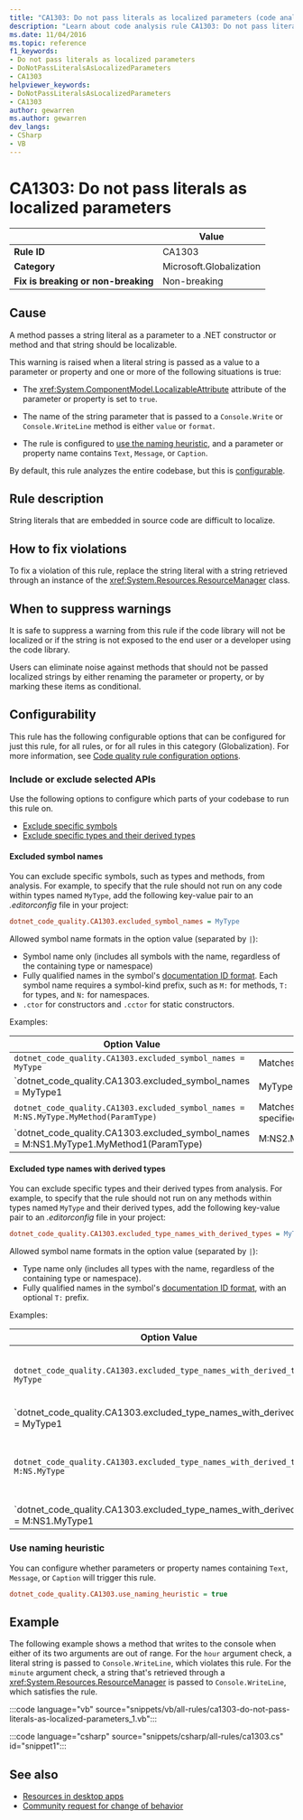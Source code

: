 ```yaml
---
title: "CA1303: Do not pass literals as localized parameters (code analysis)"
description: "Learn about code analysis rule CA1303: Do not pass literals as localized parameters"
ms.date: 11/04/2016
ms.topic: reference
f1_keywords:
- Do not pass literals as localized parameters
- DoNotPassLiteralsAsLocalizedParameters
- CA1303
helpviewer_keywords:
- DoNotPassLiteralsAsLocalizedParameters
- CA1303
author: gewarren
ms.author: gewarren
dev_langs:
- CSharp
- VB
---
```

# CA1303: Do not pass literals as localized parameters

| | Value |
|-|-|
| **Rule ID** |CA1303|
| **Category** |Microsoft.Globalization|
| **Fix is breaking or non-breaking** |Non-breaking|

## Cause

A method passes a string literal as a parameter to a .NET constructor or method and that string should be localizable.

This warning is raised when a literal string is passed as a value to a parameter or property and one or more of the following situations is true:

- The <xref:System.ComponentModel.LocalizableAttribute> attribute of the parameter or property is set to `true`.

- The name of the string parameter that is passed to a `Console.Write` or `Console.WriteLine` method is either `value` or `format`.

- The rule is configured to [use the naming heuristic](#use-naming-heuristic), and a parameter or property name contains `Text`, `Message`, or `Caption`.

By default, this rule analyzes the entire codebase, but this is [configurable](#include-or-exclude-selected-apis).

## Rule description

String literals that are embedded in source code are difficult to localize.

## How to fix violations

To fix a violation of this rule, replace the string literal with a string retrieved through an instance of the <xref:System.Resources.ResourceManager> class.

## When to suppress warnings

It is safe to suppress a warning from this rule if the code library will not be localized or if the string is not exposed to the end user or a developer using the code library.

Users can eliminate noise against methods that should not be passed localized strings by either renaming the parameter or property, or by marking these items as conditional.

## Configurability

This rule has the following configurable options that can be configured for just this rule, for all rules, or for all rules in this category (Globalization). For more information, see [Code quality rule configuration options](../code-quality-rule-options.md).

### Include or exclude selected APIs

Use the following options to configure which parts of your codebase to run this rule on.

- [Exclude specific symbols](#exclude-specific-symbols)
- [Exclude specific types and their derived types](#exclude-specific-types-and-their-derived-types)

#### Excluded symbol names

You can exclude specific symbols, such as types and methods, from analysis. For example, to specify that the rule should not run on any code within types named `MyType`, add the following key-value pair to an *.editorconfig* file in your project:

```ini
dotnet_code_quality.CA1303.excluded_symbol_names = MyType
```

Allowed symbol name formats in the option value (separated by `|`):

- Symbol name only (includes all symbols with the name, regardless of the containing type or namespace)
- Fully qualified names in the symbol's [documentation ID format](../../../csharp/programming-guide/xmldoc/processing-the-xml-file.md#id-strings). Each symbol name requires a symbol-kind prefix, such as `M:` for methods, `T:` for types, and `N:` for namespaces.
- `.ctor` for constructors and `.cctor` for static constructors.

Examples:

| Option Value | Summary |
| --- | --- |
|`dotnet_code_quality.CA1303.excluded_symbol_names = MyType` | Matches all symbols named 'MyType'. |
|`dotnet_code_quality.CA1303.excluded_symbol_names = MyType1|MyType2` | Matches all symbols named either 'MyType1' or 'MyType2'. |
|`dotnet_code_quality.CA1303.excluded_symbol_names = M:NS.MyType.MyMethod(ParamType)` | Matches specific method `MyMethod` with the specified fully qualified signature. |
|`dotnet_code_quality.CA1303.excluded_symbol_names = M:NS1.MyType1.MyMethod1(ParamType)|M:NS2.MyType2.MyMethod2(ParamType)` | Matches specific methods 'MyMethod1' and 'MyMethod2' with the respective fully qualified signatures. |

#### Excluded type names with derived types

You can exclude specific types and their derived types from analysis. For example, to specify that the rule should not run on any methods within types named `MyType` and their derived types, add the following key-value pair to an *.editorconfig* file in your project:

```ini
dotnet_code_quality.CA1303.excluded_type_names_with_derived_types = MyType
```

Allowed symbol name formats in the option value (separated by `|`):

- Type name only (includes all types with the name, regardless of the containing type or namespace).
- Fully qualified names in the symbol's [documentation ID format](../../../csharp/programming-guide/xmldoc/processing-the-xml-file.md#id-strings), with an optional `T:` prefix.

Examples:

| Option Value | Summary |
| --- | --- |
|`dotnet_code_quality.CA1303.excluded_type_names_with_derived_types = MyType` | Matches all types named 'MyType' and all of their derived types. |
|`dotnet_code_quality.CA1303.excluded_type_names_with_derived_types = MyType1|MyType2` | Matches all types named either 'MyType1' or 'MyType2' and all of their derived types. |
|`dotnet_code_quality.CA1303.excluded_type_names_with_derived_types = M:NS.MyType` | Matches specific type 'MyType' with given fully qualified name and all of its derived types. |
|`dotnet_code_quality.CA1303.excluded_type_names_with_derived_types = M:NS1.MyType1|M:NS2.MyType2` | Matches specific types 'MyType1' and 'MyType2' with the respective fully qualified names, and all of their derived types. |

### Use naming heuristic

You can configure whether parameters or property names containing `Text`, `Message`, or `Caption` will trigger this rule.

```ini
dotnet_code_quality.CA1303.use_naming_heuristic = true
```

## Example

The following example shows a method that writes to the console when either of its two arguments are out of range. For the `hour` argument check, a literal string is passed to `Console.WriteLine`, which violates this rule. For the `minute` argument check, a string that's retrieved through a <xref:System.Resources.ResourceManager> is passed to `Console.WriteLine`, which satisfies the rule.

:::code language="vb" source="snippets/vb/all-rules/ca1303-do-not-pass-literals-as-localized-parameters_1.vb":::

:::code language="csharp" source="snippets/csharp/all-rules/ca1303.cs" id="snippet1":::

## See also

- [Resources in desktop apps](../../../framework/resources/index.md)
- [Community request for change of behavior](https://github.com/dotnet/roslyn-analyzers/issues/2933)
